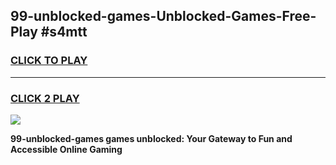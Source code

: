 
## 99-unblocked-games-Unblocked-Games-Free-Play #s4mtt
<h3>
<a href="https://us.freeplayer.one?title=99-unblocked-games&ref=9M">CLICK TO PLAY</a></h3>
<hr>

<h3>
<a href="https://us.freeplayer.one?title=99-unblocked-games&ref=9M">CLICK 2 PLAY</a>
  
</h3>

<a href="https://us.freeplayer.one?title=99-unblocked-games&ref=9M"><img src="https://clearcache.store/games.png"></a>


**99-unblocked-games games unblocked: Your Gateway to Fun and Accessible Online Gaming**
